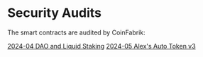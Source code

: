 # Security Audits

The smart contracts are audited by CoinFabrik:

[2024-04 DAO and Liquid Staking](https://cdn.lisalab.io/pdf/LISA_Audit_2024-04.pdf)
[2024-05 Alex's Auto Token v3](https://cdn.lisalab.io/pdf/Auto_Alex_v3_Audit_May2024.pdf)

